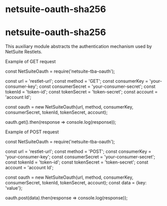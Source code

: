 # netsuite-oauth-sha256
# netsuite-oauth-sha256
This auxiliary module abstracts the authentication mechanism used by NetSuite Restlets.

Example of GET request

const NetSuiteOauth = require('netsuite-tba-oauth');
 
const url = 'restlet-url';
const method = 'GET';
const consumerKey = 'your-consumer-key';
const consumerSecret = 'your-consumer-secret';
const tokenId = 'token-id';
const tokenSecret = 'token-secret';
const account = 'account Id';
 
const oauth = new NetSuiteOauth(url, method, consumerKey, consumerSecret, tokenId, tokenSecret, account);
 
oauth.get().then(response => console.log(response));



Example of POST request

const NetSuiteOauth = require('netsuite-tba-oauth');
 
const url = 'restlet-url';
const method = 'POST';
const consumerKey = 'your-consumer-key';
const consumerSecret = 'your-consumer-secret';
const tokenId = 'token-id';
const tokenSecret = 'token-secret';
const account = 'account Id';
 
const oauth = new NetSuiteOauth(url, method, consumerKey, consumerSecret, tokenId, tokenSecret, account);
const data = {key: 'value'};
 
oauth.post(data).then(response => console.log(response));